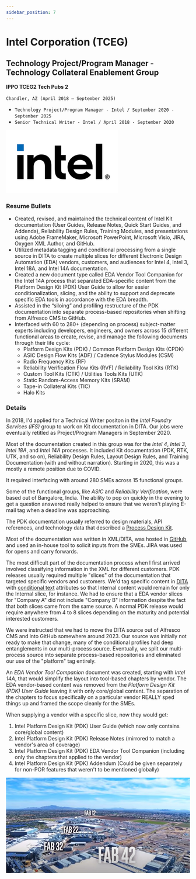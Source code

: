 ```yaml
---
sidebar_position: 7
---
```


# Intel Corporation (TCEG)
## Technology Project/Program Manager - Technology Collateral Enablement Group
**IPPO TCEG2 Tech Pubs 2**

`Chandler, AZ (April 2018 – September 2025)`

- `Technology Project/Program Manager - Intel / September 2020 - September 2025`
- `Senior Technical Writer - Intel / April 2018 - September 2020`

![Intel New](../img/intel_new.png)

### Resume Bullets

- Created, revised, and maintained the technical content of Intel Kit documentation (User Guides, Release Notes, Quick Start Guides, and Addenda), Reliability Design Rules, Training Modules, and presentations using Adobe FrameMaker, Microsoft PowerPoint, Microsoft Visio, JIRA, Oxygen XML Author, and GitHub.
- Utilized metadata tagging and conditional processing from a single source in DITA to create multiple slices for different Electronic Design Automation (EDA) vendors, customers, and audiences for Intel 4, Intel 3, Intel 18A, and Intel 14A documentation.
- Created a new document type called EDA Vendor Tool Companion for the Intel 14A process that separated EDA-specific content from the Platform Design Kit (PDK) User Guide to allow for easier conditionalization, slicing, and the ability to support and deprecate specific EDA tools in accordance with the EDA breadth.
- Assisted in the “siloing” and profiling restructure of the PDK documentation into separate process-based repositories when shifting from Alfresco CMS to GitHub.
- Interfaced with 60 to 280+ (depending on process) subject-matter experts including developers, engineers, and owners across 15 different functional areas to create, revise, and manage the following documents through their life cycle:
  - Platform Design Kits (PDK) / Common Platform Design Kits (CPDK)
  - ASIC Design Flow Kits (ADF) / Cadence Stylus Modules (CSM)
  - Radio Frequency Kits (RF)
  - Reliability Verification Flow Kits (RVF) / Reliability Tool Kits (RTK)
  - Custom Tool Kits (CTK) / Utilities Tools Kits (UTK)
  - Static Random-Access Memory Kits (SRAM)
  - Tape-in Collateral Kits (TIC)
  - Halo Kits

### Details

In 2018, I'd applied for a Technical Writer positon in the _Intel Foundry Services (IFS)_ group to work on Kit documentation in DITA.  Our jobs were eventually retitled as Project/Program Managers in September 2020.

Most of the documentation created in this group was for the _Intel 4_, _Intel 3_, _Intel 18A_, and _Intel 14A_ processes.
It included Kit documentation (PDK, RTK, UTK, and so on), Reliability Design Rules, Layout Design Rules, and Training Documentation (with and without narration).
Starting in 2020, this was a mostly a remote position due to COVID.

It required interfacing with around 280 SMEs across 15 functional groups.

Some of the functional groups, like _ASIC_ and _Reliability Verification_, were based out of Bangalore, India.
The ability to pop on quickly in the evening to get a question answered really helped to ensure that we weren't playing E-mail tag when a deadline was approaching.

The PDK documentation usually referred to design materials, API references, and technology data that described a [Process Design Kit](https://en.wikipedia.org/wiki/Process_design_kit).

Most of the documentation was written in XML/DITA, was hosted in [GitHub](https://en.wikipedia.org/wiki/GitHub), and used an in-house tool to solicit inputs from the SMEs.
JIRA was used for opens and carry forwards.

The most difficult part of the documentation process when I first arrived involved classifying information in the XML for different customers.
PDK releases usually required multiple "slices" of the documentation that targeted specific vendors and customers.
We'd tag specific content in [DITA](https://en.wikipedia.org/wiki/Darwin_Information_Typing_Architecture) with [conditional text](https://en.wikipedia.org/wiki/Conditional_text) attributes so that Internal content would remain for only the Internal slice, for instance.
We had to ensure that a EDA vendor slices for "Company A" did not include "Company B" information despite the fact that both slices came from the same source.
A normal PDK release would require anywhere from 4 to 8 slices depending on the maturity and potential interested customers.

We were instructed that we had to move the DITA source out of Alfresco CMS and into GitHub somewhere around 2023.
Our source was initially not ready to make that change, many of the conditional profiles had deep entanglements in our multi-process source.
Eventually, we split our multi-process source into separate process-based repositories and eliminated our use of the "platform" tag entirely.

An _EDA Vendor Tool Companion_ document was created, starting with _Intel 14A_, that would simplify the layout into tool-based chapters by vendor.
The EDA vendor-based content was removed from the _Platform Design Kit (PDK) User Guide_ leaving it with only core/global content.
The separation of the chapters to focus specifically on a particular vendor REALLY sped things up and framed the scope cleanly for the SMEs.

When supplying a vendor with a specific slice, now they would get:
1. Intel Platform Design Kit (PDK) User Guide (which now only contains core/global content)
2. Intel Platform Design Kit (PDK) Release Notes (mirrored to match a vendor's area of coverage)
3. Intel Platform Design Kit (PDK) EDA Vendor Tool Companion (including only the chapters that applied to the vendor)
4. Intel Platform Design Kit (PDK) Addendum (Could be given separately for non-POR features that weren't to be mentioned globally)

![Fab](../img/fab.jpg)